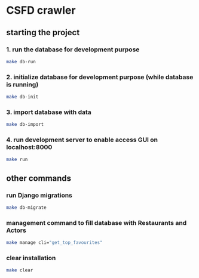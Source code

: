 # CSFD crawler

## starting the project

### 1. run the database for development purpose

```bash
make db-run
```

### 2. initialize database for development purpose (while database is running)

```bash
make db-init
```

### 3. import database with data

```bash
make db-import
```

### 4. run development server to enable access GUI on localhost:8000

```bash
make run
```

## other commands

### run Django migrations

```bash
make db-migrate
```

### management command to fill database with Restaurants and Actors

```bash
make manage cli="get_top_favourites"
```

### clear installation

```bash
make clear
```
